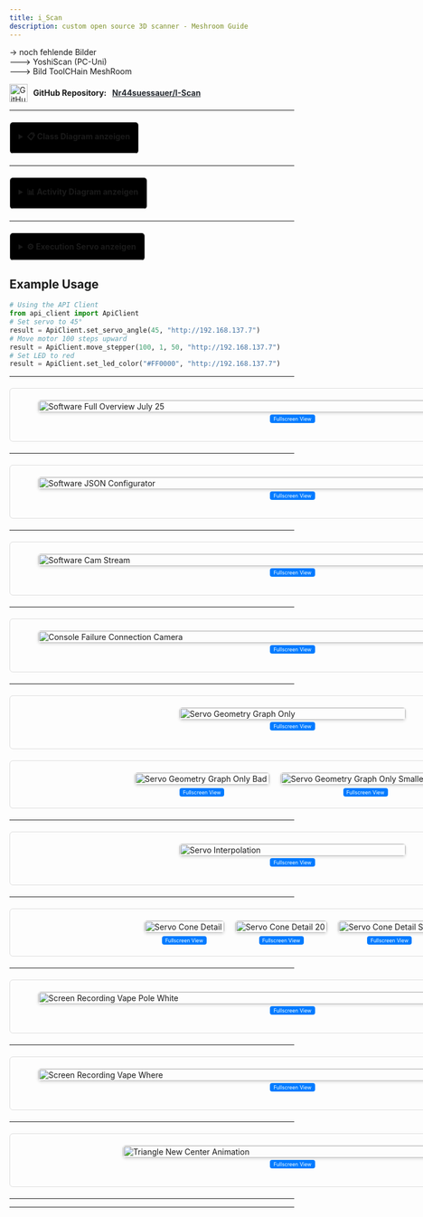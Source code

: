 ```yaml
---
title: i_Scan
description: custom open source 3D scanner - Meshroom Guide
---
```


-> noch fehlende Bilder \
---> YoshiScan (PC-Uni) \
---> Bild ToolCHain MeshRoom

<div style="display: flex; align-items: center; gap: 10px; margin-bottom: 10px;">
  <img src="https://github.githubassets.com/images/modules/logos_page/GitHub-Mark.png" alt="GitHub Logo" style="width:32px; height:32px;">
  <strong>GitHub Repository:</strong>
  <a href="https://github.com/Nr44suessauer/I-Scan/tree/ReleaseVersion1.0" target="_blank" style="font-weight: bold; color: #24292f;">Nr44suessauer/I-Scan</a>
</div>

---


<details style="margin: 20px 0; border: 1px solid #ddd; border-radius: 6px; overflow: hidden; width: fit-content;">
  <summary style="background:hsl(0, 0.00%, 0.00%); padding: 15px; cursor: pointer; font-weight: bold; border-bottom: 1px solid #ddd; color: var(--color-primary); width: fit-content;">
    📋 Class Diagram anzeigen
  </summary>
  <div style="padding: 20px; width: 100vw; max-width: 1000px;">
    <div style="display: flex; flex-direction: row; align-items: flex-start; gap: 32px;">
      <div style="flex: 0 0 400px; min-width: 400px;">
        <h4 style="text-align: center; margin-bottom: 5px; font-size: 12px;">Class Diagram</h4>
        <iframe 
          src="https://docs.google.com/viewer?url=https://github.com/Nr44suessauer/nr44suessauer.github.io/raw/main/nuxt-app/assets/pictures/I-Scan/ClassDiagram_overview.pdf&embedded=true" 
          width="900px" 
          height="500px" 
          style="border: 1px solid #ddd; border-radius: 6px; box-shadow: 0 2px 4px rgba(0,0,0,0.1);">
        </iframe>
        <p style="text-align: center; margin-top: 5px;">
          <a href="https://github.com/Nr44suessauer/nr44suessauer.github.io/raw/main/nuxt-app/assets/pictures/I-Scan/ClassDiagram_overview.pdf" target="_blank" style="padding: 2px 6px; background: #007bff; color: white; text-decoration: none; border-radius: 4px; font-size: 9px;">
          Fullscreen View
          </a>
        </p>
      </div>
    </div>
    <details>
      <summary><strong>API Client Functions</strong></summary>
      <div style="overflow-x:auto;">
        <table>
          <thead>
            <tr>
              <th>Function</th>
              <th>Description</th>
              <th>Parameters</th>
              <th>Return Values</th>
              <th>Endpoint</th>
            </tr>
          </thead>
          <tbody>
            <tr>
              <td><code>make_request</code></td>
              <td>Sends an HTTP request to the specified API endpoint</td>
              <td><code>endpoint</code> (str): API endpoint<br><code>params</code> (dict, optional): Parameters<br><code>base_url</code> (str): Base URL<br><code>timeout</code> (int): Timeout in seconds</td>
              <td>str: API response or error message</td>
              <td>Variable</td>
            </tr>
            <tr>
              <td><code>set_servo_angle</code></td>
              <td>Sets the servo angle via the API</td>
              <td><code>angle</code> (int): Angle 0-90 degrees<br><code>base_url</code> (str): Base URL</td>
              <td>str: Confirmation message with result</td>
              <td>/setServo</td>
            </tr>
            <tr>
              <td><code>move_stepper</code></td>
              <td>Controls the stepper motor via the API</td>
              <td><code>steps</code> (int): Number of steps<br><code>direction</code> (int): Direction (1=up, -1=down)<br><code>speed</code> (int, optional): Speed<br><code>base_url</code> (str): Base URL</td>
              <td>str: Confirmation message with result</td>
              <td>/setMotor</td>
            </tr>
            <tr>
              <td><code>set_led_color</code></td>
              <td>Sets the LED color via the API</td>
              <td><code>color_hex</code> (str): Hex color code (e.g. &quot;#FF0000&quot;)<br><code>base_url</code> (str): Base URL</td>
              <td>str: Confirmation message with result</td>
              <td>/hexcolor</td>
            </tr>
            <tr>
              <td><code>set_led_brightness</code></td>
              <td>Sets the LED brightness via the API</td>
              <td><code>brightness</code> (int): Brightness 0-100%<br><code>base_url</code> (str): Base URL</td>
              <td>str: Confirmation message with result</td>
              <td>/setBrightness</td>
            </tr>
            <tr>
              <td><code>get_button_state</code></td>
              <td>Queries the button status via the API</td>
              <td><code>base_url</code> (str): Base URL<br><code>nocache</code> (bool): Prevent caching</td>
              <td>str: Button status response</td>
              <td>/getButtonState</td>
            </tr>
            <tr>
              <td><code>is_button_pressed</code></td>
              <td>Checks if button is pressed based on API response</td>
              <td><code>response</code>: API response to check</td>
              <td>bool: True if pressed, False otherwise</td>
              <td>-</td>
            </tr>
          </tbody>
        </table>
      </div>
    </details>
    <details>
      <summary><strong>Device Control Functions</strong></summary>
      <div style="overflow-x:auto;">
        <table>
          <thead>
            <tr>
              <th>Function</th>
              <th>Description</th>
              <th>Parameters</th>
              <th>Return Values</th>
              <th>Usage</th>
            </tr>
          </thead>
          <tbody>
            <tr>
              <td><code>servo_cmd</code></td>
              <td>Executes servo command directly</td>
              <td>None (uses GUI values)</td>
              <td>None (logs result)</td>
              <td>Direct servo control</td>
            </tr>
            <tr>
              <td><code>servo_auto_position_cmd</code></td>
              <td>Automatic servo positioning based on Y-position</td>
              <td>None (uses current position)</td>
              <td>None (logs result)</td>
              <td>Automatic alignment</td>
            </tr>
            <tr>
              <td><code>update_servo_target_center</code></td>
              <td>Updates target center for servo calculations</td>
              <td><code>center_x</code> (float): X coordinate<br><code>center_y</code> (float): Y coordinate</td>
              <td>None</td>
              <td>Configuration</td>
            </tr>
            <tr>
              <td><code>stepper_cmd</code></td>
              <td>Executes stepper motor command directly</td>
              <td>None (uses GUI values)</td>
              <td>None (logs result)</td>
              <td>Direct motor control</td>
            </tr>
            <tr>
              <td><code>led_cmd</code></td>
              <td>Sets LED color directly</td>
              <td>None (uses GUI values)</td>
              <td>None (logs result)</td>
              <td>LED color control</td>
            </tr>
            <tr>
              <td><code>bright_cmd</code></td>
              <td>Sets LED brightness directly</td>
              <td>None (uses GUI values)</td>
              <td>None (logs result)</td>
              <td>LED brightness control</td>
            </tr>
            <tr>
              <td><code>button_cmd</code></td>
              <td>Queries button status directly</td>
              <td>None</td>
              <td>None (logs status)</td>
              <td>Button status query</td>
            </tr>
            <tr>
              <td><code>home_func</code></td>
              <td>Executes home function (reference movement)</td>
              <td>None</td>
              <td>None (logs result)</td>
              <td>Initialization</td>
            </tr>
          </tbody>
        </table>
      </div>
    </details>
    <details>
      <summary><strong>Servo Angle Calculator Functions</strong></summary>
      <div style="overflow-x:auto;">
        <table>
          <thead>
            <tr>
              <th>Function</th>
              <th>Description</th>
              <th>Parameters</th>
              <th>Return Values</th>
              <th>Purpose</th>
            </tr>
          </thead>
          <tbody>
            <tr>
              <td><code>calculate_servo_angle_from_position</code></td>
              <td>Calculates servo angle based on Y-position</td>
              <td><code>current_y_position</code> (float): Current Y position</td>
              <td>int: Servo angle 0-90°</td>
              <td>Position calculation</td>
            </tr>
            <tr>
              <td><code>calculate_targeting_angle</code></td>
              <td>Calculates direct targeting angle to target center</td>
              <td><code>current_y_position</code> (float): Current Y position</td>
              <td>tuple: (angle_in_degrees, servo_angle)</td>
              <td>Target acquisition</td>
            </tr>
            <tr>
              <td><code>get_angle_info</code></td>
              <td>Returns detailed information about angle calculation</td>
              <td><code>current_y_position</code> (float): Current Y position</td>
              <td>dict: Detailed angle information</td>
              <td>Debug/Analysis</td>
            </tr>
            <tr>
              <td><code>update_target_center</code></td>
              <td>Updates target center coordinates</td>
              <td><code>new_x</code> (float): New X coordinate<br><code>new_y</code> (float): New Y coordinate</td>
              <td>None</td>
              <td>Configuration</td>
            </tr>
            <tr>
              <td><code>validate_servo_angle</code></td>
              <td>Checks if servo angle is valid</td>
              <td><code>angle</code> (int): Angle to check</td>
              <td>bool: True if valid (0-90°)</td>
              <td>Validation</td>
            </tr>
          </tbody>
        </table>
      </div>
    </details>
    <details>
      <summary><strong>Camera Configuration Functions</strong></summary>
      <div style="overflow-x:auto;">
        <table>
          <thead>
            <tr>
              <th>Function</th>
              <th>Description</th>
              <th>Parameters</th>
              <th>Return Values</th>
              <th>Purpose</th>
            </tr>
          </thead>
          <tbody>
            <tr>
              <td><code>load_config</code></td>
              <td>Loads configuration from JSON file</td>
              <td>None</td>
              <td>bool: True on success</td>
              <td>Initialization</td>
            </tr>
            <tr>
              <td><code>save_config</code></td>
              <td>Saves configuration to JSON file</td>
              <td>None</td>
              <td>bool: True on success</td>
              <td>Persistence</td>
            </tr>
            <tr>
              <td><code>create_default_config</code></td>
              <td>Creates default configuration</td>
              <td>None</td>
              <td>None</td>
              <td>Fallback</td>
            </tr>
            <tr>
              <td><code>get_cameras</code></td>
              <td>Gets all camera configurations</td>
              <td>None</td>
              <td>List[Dict]: Camera list</td>
              <td>Query</td>
            </tr>
            <tr>
              <td><code>get_enabled_cameras</code></td>
              <td>Gets only enabled cameras</td>
              <td>None</td>
              <td>List[Dict]: Enabled cameras</td>
              <td>Filtering</td>
            </tr>
            <tr>
              <td><code>get_camera_by_index</code></td>
              <td>Gets camera by index</td>
              <td><code>index</code> (int): Camera index</td>
              <td>Optional[Dict]: Camera or None</td>
              <td>Single query</td>
            </tr>
            <tr>
              <td><code>add_camera</code></td>
              <td>Adds new camera</td>
              <td><code>index</code> (int): Index<br><code>verbindung</code> (str): Connection<br><code>beschreibung</code> (str): Description<br><code>name</code> (str, optional): Name</td>
              <td>bool: True on success</td>
              <td>Configuration</td>
            </tr>
            <tr>
              <td><code>update_camera</code></td>
              <td>Updates camera configuration</td>
              <td><code>index</code> (int): Index<br><code>**kwargs</code>: Properties</td>
              <td>bool: True on success</td>
              <td>Modification</td>
            </tr>
            <tr>
              <td><code>remove_camera</code></td>
              <td>Removes camera from configuration</td>
              <td><code>index</code> (int): Index to remove</td>
              <td>bool: True on success</td>
              <td>Management</td>
            </tr>
            <tr>
              <td><code>parse_verbindung</code></td>
              <td>Parses connection string</td>
              <td><code>verbindung</code> (str): Connection string</td>
              <td>Dict: Parsed connection data</td>
              <td>Processing</td>
            </tr>
          </tbody>
        </table>
      </div>
    </details>   
    <details>
      <summary><strong>Queue Operations Functions</strong></summary>
      <div style="overflow-x:auto;">
        <table>
          <thead>
            <tr>
              <th>Function</th>
              <th>Description</th>
              <th>Parameters</th>
              <th>Return Values</th>
              <th>Purpose</th>
            </tr>
          </thead>
          <tbody>
            <tr>
              <td><code>add</code></td>
              <td>Adds operation to queue</td>
              <td><code>operation_type</code> (str): Operation type<br><code>params</code> (dict): Parameters<br><code>description</code> (str): Description</td>
              <td>None</td>
              <td>Queue management</td>
            </tr>
            <tr>
              <td><code>clear</code></td>
              <td>Empties the queue</td>
              <td>None</td>
              <td>None</td>
              <td>Reset</td>
            </tr>
            <tr>
              <td><code>import_from_csv</code></td>
              <td>Imports operations from CSV file</td>
              <td><code>file_path</code> (str): Path to CSV file</td>
              <td>bool: True on success</td>
              <td>Import</td>
            </tr>
            <tr>
              <td><code>export_to_csv</code></td>
              <td>Exports operations to CSV file</td>
              <td><code>file_path</code> (str): Target path</td>
              <td>bool: True on success</td>
              <td>Export</td>
            </tr>
            <tr>
              <td><code>remove</code></td>
              <td>Removes operation by index</td>
              <td><code>index</code> (int): Index to remove</td>
              <td>None</td>
              <td>Single removal</td>
            </tr>
            <tr>
              <td><code>execute_all</code></td>
              <td>Executes all operations in queue</td>
              <td><code>base_url</code> (str): API URL<br><code>widgets</code> (dict): GUI widgets<br><code>position_var</code>: Position<br><code>servo_angle_var</code>: Servo angle<br><code>last_distance_value</code>: Last distance<br><code>run_in_thread</code> (bool): Threading</td>
              <td>None</td>
              <td>Batch execution</td>
            </tr>
            <tr>
              <td><code>execute_single_operation</code></td>
              <td>Executes single operation</td>
              <td><code>operation</code>: Operation<br><code>base_url</code> (str): API URL<br>Additional parameters like <code>execute_all</code></td>
              <td>None</td>
              <td>Single execution</td>
            </tr>
            <tr>
              <td><code>pause_queue</code></td>
              <td>Pauses queue execution</td>
              <td>None</td>
              <td>None</td>
              <td>Control</td>
            </tr>
            <tr>
              <td><code>resume_queue</code></td>
              <td>Resumes queue execution</td>
              <td>None</td>
              <td>None</td>
              <td>Control</td>
            </tr>
            <tr>
              <td><code>stop_queue</code></td>
              <td>Stops queue execution</td>
              <td>None</td>
              <td>None</td>
              <td>Control</td>
            </tr>
          </tbody>
        </table>
      </div>
    </details>   
  </div>
</details>


---

<details style="margin: 20px 0; border: 1px solid #ddd; border-radius: 6px; overflow: hidden; width: fit-content;">
  <summary style="background:hsl(0, 0.00%, 0.00%); padding: 15px; cursor: pointer; font-weight: bold; border-bottom: 1px solid #ddd; color: var(--color-primary); width: fit-content;">
    📊 Activity Diagram anzeigen
  </summary>
  <div style="padding: 20px; width: 100vw; max-width: 1000px;">
    <div style="display: flex; align-items: flex-start; gap: 20px;">
      <div style="flex: 0 0 400px;">
        <h4 style="text-align: center; margin-bottom: 5px; font-size: 12px;">Activity Diagram</h4>
        <iframe 
          src="https://docs.google.com/viewer?url=https://github.com/Nr44suessauer/nr44suessauer.github.io/raw/main/nuxt-app/assets/pictures/I-Scan/full_activity_diagram_modular_version.pdf&embedded=true" 
          width="900px" 
          height="500px" 
          style="border: 1px solid #ddd; border-radius: 6px; box-shadow: 0 2px 4px rgba(0,0,0,0.1);">
        </iframe>
        <p style="text-align: center; margin-top: 5px;">
          <a href="https://github.com/Nr44suessauer/nr44suessauer.github.io/raw/main/nuxt-app/assets/pictures/I-Scan/full_activity_diagram_modular_version.pdf" target="_blank" style="padding: 2px 6px; background: #007bff; color: white; text-decoration: none; border-radius: 4px; font-size: 9px;">
            Fullscreen View
          </a>
        </p>
      </div>
    </div>
  </div>
</details>

---

<details style="margin: 20px 0; border: 1px solid #ddd; border-radius: 6px; overflow: hidden; width: fit-content;">
  <summary style="background:hsl(0, 0.00%, 0.00%); padding: 15px; cursor: pointer; font-weight: bold; border-bottom: 1px solid #ddd; color: var(--color-primary); width: fit-content;">
    ⚙️ Execution Servo anzeigen
  </summary>
  <div style="padding: 20px; width: 100vw; max-width: 1000px;">
    <div style="display: flex; align-items: flex-start; gap: 20px;">
      <div style="flex: 0 0 400px;">
        <h4 style="text-align: center; margin-bottom: 5px; font-size: 12px;">Execution Servo</h4>
        <iframe 
          src="https://docs.google.com/viewer?url=https://github.com/Nr44suessauer/nr44suessauer.github.io/raw/main/nuxt-app/assets/pictures/I-Scan/execution_servo.pdf&embedded=true" 
          width="900px" 
          height="350px" 
          style="border: 1px solid #ddd; border-radius: 6px; box-shadow: 0 2px 4px rgba(0,0,0,0.1);">
        </iframe>
        <p style="text-align: center; margin-top: 5px;">
          <a href="https://github.com/Nr44suessauer/nr44suessauer.github.io/raw/main/nuxt-app/assets/pictures/I-Scan/execution_servo.pdf" target="_blank" style="padding: 2px 6px; background: #007bff; color: white; text-decoration: none; border-radius: 4px; font-size: 9px;">
            Fullscreen View
          </a>
        </p>
      </div>
    </div>
  </div>
</details>




## Example Usage

```python
# Using the API Client
from api_client import ApiClient
# Set servo to 45°
result = ApiClient.set_servo_angle(45, "http://192.168.137.7")
# Move motor 100 steps upward
result = ApiClient.move_stepper(100, 1, 50, "http://192.168.137.7")
# Set LED to red
result = ApiClient.set_led_color("#FF0000", "http://192.168.137.7")
```
</details>

---

</details>

<div style="margin: 20px 0; border: 1px solid #ddd; border-radius: 6px; overflow: hidden; width: fit-content; padding: 20px; width: 100vw; max-width: 1000px;">
  <div style="display: flex; align-items: center; justify-content: center;">
    <img 
      src="https://github.com/Nr44suessauer/I-Scan/blob/main/docs/pictures/Software_Full_July25.PNG?raw=true" 
      alt="Software Full Overview July 25" 
      style="max-width: 900px; width: 100%; border: 1px solid #ddd; border-radius: 6px; box-shadow: 0 2px 4px rgba(0,0,0,0.1);" 
    />
  </div>
  <p style="text-align: center; margin-top: 5px;">
    <a href="https://github.com/Nr44suessauer/I-Scan/blob/main/docs/pictures/Software_Full_July25.PNG?raw=true" target="_blank" style="padding: 2px 6px; background: #007bff; color: white; text-decoration: none; border-radius: 4px; font-size: 9px;">
      Fullscreen View
    </a>
  </p>
</div>

---

<div style="margin: 20px 0; border: 1px solid #ddd; border-radius: 6px; overflow: hidden; width: fit-content; padding: 20px; width: 100vw; max-width: 1000px;">
  <div style="display: flex; align-items: center; justify-content: center;">
    <img 
      src="https://github.com/Nr44suessauer/I-Scan/blob/main/docs/pictures/Software_JSON_Configurator.PNG?raw=true" 
      alt="Software JSON Configurator" 
      style="max-width: 900px; width: 100%; border: 1px solid #ddd; border-radius: 6px; box-shadow: 0 2px 4px rgba(0,0,0,0.1);" 
    />
  </div>
  <p style="text-align: center; margin-top: 5px;">
    <a href="https://github.com/Nr44suessauer/I-Scan/blob/main/docs/pictures/Software_JSON_Configurator.PNG?raw=true" target="_blank" style="padding: 2px 6px; background: #007bff; color: white; text-decoration: none; border-radius: 4px; font-size: 9px;">
      Fullscreen View
    </a>
  </p>
</div>


---

<div style="margin: 20px 0; border: 1px solid #ddd; border-radius: 6px; overflow: hidden; width: fit-content; padding: 20px; width: 100vw; max-width: 1000px;">
  <div style="display: flex; align-items: center; justify-content: center;">
    <img 
      src="https://github.com/Nr44suessauer/I-Scan/blob/main/docs/pictures/Software_Cam_Stream.PNG?raw=true" 
      alt="Software Cam Stream" 
      style="max-width: 900px; width: 100%; border: 1px solid #ddd; border-radius: 6px; box-shadow: 0 2px 4px rgba(0,0,0,0.1);" 
    />
  </div>
  <p style="text-align: center; margin-top: 5px;">
    <a href="https://github.com/Nr44suessauer/I-Scan/blob/main/docs/pictures/Software_Cam_Stream.PNG?raw=true" target="_blank" style="padding: 2px 6px; background: #007bff; color: white; text-decoration: none; border-radius: 4px; font-size: 9px;">
      Fullscreen View
    </a>
  </p>
</div>


---

<div style="margin: 20px 0; border: 1px solid #ddd; border-radius: 6px; overflow: hidden; width: fit-content; padding: 20px; width: 100vw; max-width: 1000px;">
  <div style="display: flex; align-items: center; justify-content: center;">
    <img 
      src="https://github.com/Nr44suessauer/I-Scan/blob/main/docs/pictures/Console_failure_connection_camera.PNG?raw=true" 
      alt="Console Failure Connection Camera" 
      style="max-width: 900px; width: 100%; border: 1px solid #ddd; border-radius: 6px; box-shadow: 0 2px 4px rgba(0,0,0,0.1);" 
    />
  </div>
  <p style="text-align: center; margin-top: 5px;">
    <a href="https://github.com/Nr44suessauer/I-Scan/blob/main/docs/pictures/Console_failure_connection_camera.PNG?raw=true" target="_blank" style="padding: 2px 6px; background: #007bff; color: white; text-decoration: none; border-radius: 4px; font-size: 9px;">
      Fullscreen View
    </a>
  </p>
</div>

---



<div style="margin: 20px 0; border: 1px solid #ddd; border-radius: 6px; overflow: hidden; width: fit-content; padding: 20px; width: 100vw; max-width: 1000px;">
  <div style="display: flex; align-items: center; justify-content: center;">
    <img 
      src="https://github.com/Nr44suessauer/I-Scan/blob/main/docs/pictures/06_servo_geometry_graph_only.png?raw=true" 
      alt="Servo Geometry Graph Only" 
      style="max-width: 400px; width: 100%; border: 1px solid #ddd; border-radius: 6px; box-shadow: 0 2px 4px rgba(0,0,0,0.1);" 
    />
  </div>
  <p style="text-align: center; margin-top: 5px;">
    <a href="https://github.com/Nr44suessauer/I-Scan/blob/main/docs/pictures/06_servo_geometry_graph_only.png?raw=true" target="_blank" style="padding: 2px 6px; background: #007bff; color: white; text-decoration: none; border-radius: 4px; font-size: 9px;">
      Fullscreen View
    </a>
  </p>
</div>



<div style="margin: 20px 0; border: 1px solid #ddd; border-radius: 6px; overflow: hidden; width: fit-content; padding: 20px; width: 100vw; max-width: 1000px;">
  <div style="display: flex; flex-direction: row; align-items: flex-end; justify-content: center; gap: 20px;">
    <div style="display: flex; flex-direction: column; align-items: center;">
      <img 
        src="https://github.com/Nr44suessauer/I-Scan/blob/main/docs/pictures/06_servo_geometry_graph_only_bad.png?raw=true" 
        alt="Servo Geometry Graph Only Bad" 
        style="max-width: 300px; width: 100%; border: 1px solid #ddd; border-radius: 6px; box-shadow: 0 2px 4px rgba(0,0,0,0.1);" 
      />
      <a href="https://github.com/Nr44suessauer/I-Scan/blob/main/docs/pictures/06_servo_geometry_graph_only_bad.png?raw=true" target="_blank" style="margin-top: 5px; padding: 2px 6px; background: #007bff; color: white; text-decoration: none; border-radius: 4px; font-size: 9px; display: inline-block;">
        Fullscreen View
      </a>
    </div>
    <div style="display: flex; flex-direction: column; align-items: center;">
      <img 
        src="https://github.com/Nr44suessauer/I-Scan/blob/main/docs/pictures/06_servo_geometry_graph_only_smaler_cone.png?raw=true" 
        alt="Servo Geometry Graph Only Smaller Cone" 
        style="max-width: 300px; width: 100%; border: 1px solid #ddd; border-radius: 6px; box-shadow: 0 2px 4px rgba(0,0,0,0.1);" 
      />
      <a href="https://github.com/Nr44suessauer/I-Scan/blob/main/docs/pictures/06_servo_geometry_graph_only_smaler_cone.png?raw=true" target="_blank" style="margin-top: 5px; padding: 2px 6px; background: #007bff; color: white; text-decoration: none; border-radius: 4px; font-size: 9px; display: inline-block;">
        Fullscreen View
      </a>
    </div>
  </div>
</div>


---


<div style="margin: 20px 0; border: 1px solid #ddd; border-radius: 6px; overflow: hidden; width: fit-content; padding: 20px; width: 100vw; max-width: 1000px;">
  <div style="display: flex; align-items: center; justify-content: center;">
    <img 
      src="https://github.com/Nr44suessauer/I-Scan/blob/main/docs/pictures/06_servo_interpolation.png?raw=true" 
      alt="Servo Interpolation" 
      style="max-width: 400px; width: 100%; border: 1px solid #ddd; border-radius: 6px; box-shadow: 0 2px 4px rgba(0,0,0,0.1);" 
    />
  </div>
  <p style="text-align: center; margin-top: 5px;">
    <a href="https://github.com/Nr44suessauer/I-Scan/blob/main/docs/pictures/06_servo_interpolation.png?raw=true" target="_blank" style="padding: 2px 6px; background: #007bff; color: white; text-decoration: none; border-radius: 4px; font-size: 9px;">
      Fullscreen View
    </a>
  </p>
</div>



---



<div style="margin: 20px 0; border: 1px solid #ddd; border-radius: 6px; overflow: hidden; width: fit-content; padding: 20px; width: 100vw; max-width: 1000px;">
  <div style="display: flex; flex-direction: row; align-items: flex-end; justify-content: center; gap: 20px;">
    <div style="display: flex; flex-direction: column; align-items: center;">
      <img 
        src="https://github.com/Nr44suessauer/I-Scan/blob/main/docs/pictures/07_servo_cone_detail.png?raw=true" 
        alt="Servo Cone Detail" 
        style="max-width: 300px; width: 100%; border: 1px solid #ddd; border-radius: 6px; box-shadow: 0 2px 4px rgba(0,0,0,0.1);" 
      />
      <a href="https://github.com/Nr44suessauer/I-Scan/blob/main/docs/pictures/07_servo_cone_detail.png?raw=true" target="_blank" style="margin-top: 5px; padding: 2px 6px; background: #007bff; color: white; text-decoration: none; border-radius: 4px; font-size: 9px; display: inline-block;">
        Fullscreen View
      </a>
    </div>
    <div style="display: flex; flex-direction: column; align-items: center;">
      <img 
        src="https://github.com/Nr44suessauer/I-Scan/blob/main/docs/pictures/07_servo_cone_detail_20.png?raw=true" 
        alt="Servo Cone Detail 20" 
        style="max-width: 300px; width: 100%; border: 1px solid #ddd; border-radius: 6px; box-shadow: 0 2px 4px rgba(0,0,0,0.1);" 
      />
      <a href="https://github.com/Nr44suessauer/I-Scan/blob/main/docs/pictures/07_servo_cone_detail_20.png?raw=true" target="_blank" style="margin-top: 5px; padding: 2px 6px; background: #007bff; color: white; text-decoration: none; border-radius: 4px; font-size: 9px; display: inline-block;">
        Fullscreen View
      </a>
    </div>
    <div style="display: flex; flex-direction: column; align-items: center;">
      <img 
        src="https://github.com/Nr44suessauer/I-Scan/blob/main/docs/pictures/07_servo_cone_detail_small.png?raw=true" 
        alt="Servo Cone Detail Small" 
        style="max-width: 300px; width: 100%; border: 1px solid #ddd; border-radius: 6px; box-shadow: 0 2px 4px rgba(0,0,0,0.1);" 
      />
      <a href="https://github.com/Nr44suessauer/I-Scan/blob/main/docs/pictures/07_servo_cone_detail_small.png?raw=true" target="_blank" style="margin-top: 5px; padding: 2px 6px; background: #007bff; color: white; text-decoration: none; border-radius: 4px; font-size: 9px; display: inline-block;">
        Fullscreen View
      </a>
    </div>
  </div>
</div>


---


<div style="margin: 20px 0; border: 1px solid #ddd; border-radius: 6px; overflow: hidden; width: fit-content; padding: 20px; width: 100vw; max-width: 1000px;">
  <div style="display: flex; align-items: center; justify-content: center;">
    <img 
      src="https://github.com/Nr44suessauer/I-Scan/blob/main/docs/pictures/ScreenRecVapePoleWhite.gif?raw=true" 
      alt="Screen Recording Vape Pole White" 
      style="max-width: 900px; width: 100%; border: 1px solid #ddd; border-radius: 6px; box-shadow: 0 2px 4px rgba(0,0,0,0.1);" 
    />
  </div>
  <p style="text-align: center; margin-top: 5px;">
    <a href="https://github.com/Nr44suessauer/I-Scan/blob/main/docs/pictures/ScreenRecVapePoleWhite.gif?raw=true" target="_blank" style="padding: 2px 6px; background: #007bff; color: white; text-decoration: none; border-radius: 4px; font-size: 9px;">
      Fullscreen View
    </a>
  </p>
</div>


---


<div style="margin: 20px 0; border: 1px solid #ddd; border-radius: 6px; overflow: hidden; width: fit-content; padding: 20px; width: 100vw; max-width: 1000px;">
  <div style="display: flex; align-items: center; justify-content: center;">
    <img 
      src="https://github.com/Nr44suessauer/I-Scan/blob/main/docs/pictures/ScreenRecVapeWhere.gif?raw=true" 
      alt="Screen Recording Vape Where" 
      style="max-width: 900px; width: 100%; border: 1px solid #ddd; border-radius: 6px; box-shadow: 0 2px 4px rgba(0,0,0,0.1);" 
    />
  </div>
  <p style="text-align: center; margin-top: 5px;">
    <a href="https://github.com/Nr44suessauer/I-Scan/blob/main/docs/pictures/ScreenRecVapeWhere.gif?raw=true" target="_blank" style="padding: 2px 6px; background: #007bff; color: white; text-decoration: none; border-radius: 4px; font-size: 9px;">
      Fullscreen View
    </a>
  </p>
</div>



---

<div style="margin: 20px 0; border: 1px solid #ddd; border-radius: 6px; overflow: hidden; width: fit-content; padding: 20px; width: 100vw; max-width: 1000px;">
  <div style="display: flex; align-items: center; justify-content: center;">
    <img 
      src="https://github.com/Nr44suessauer/I-Scan/blob/main/docs/diagram/mathAnimations/Triangle_newCenter.gif?raw=true" 
      alt="Triangle New Center Animation" 
      style="max-width: 600px; width: 100%; border: 1px solid #ddd; border-radius: 6px; box-shadow: 0 2px 4px rgba(0,0,0,0.1);" 
    />
  </div>
  <p style="text-align: center; margin-top: 5px;">
    <a href="https://github.com/Nr44suessauer/I-Scan/blob/main/docs/diagram/mathAnimations/Triangle_newCenter.gif?raw=true" target="_blank" style="padding: 2px 6px; background: #007bff; color: white; text-decoration: none; border-radius: 4px; font-size: 9px;">
      Fullscreen View
    </a>
  </p>
</div>

---






---